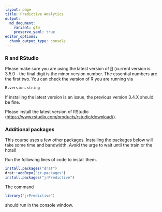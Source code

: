 ```yaml
---
layout: page
title: Predictive Analytics
output:
  md_document:
    variant: gfm
    preserve_yaml: true
editor_options: 
  chunk_output_type: console
---
```


### R and RStudio

Please make sure you are using the latest version of
[R](https://cran.r-project.org/) (current version is 3.5.0 - the final
digit is the minor version number. The essential numbers are the first
two. You can check the version of R you are running via

``` r
R.version.string
```

If installing the latest version is an issue, the previous version 3.4.X
should be fine.

Please install the latest version of RStudio
(<https://www.rstudio.com/products/rstudio/download/>).

### Additional packages

This course uses a few other packages. Installing the packages below
will take some time and bandwidth. Avoid the urge to wait until the
train or the hotel\!

Run the following lines of code to install them.

``` r
install.packages("drat")
drat::addRepo("jr-packages")
install.packages("jrPredictive")
```

The command

``` r
library("jrPredictive")
```

should run in the console window.
